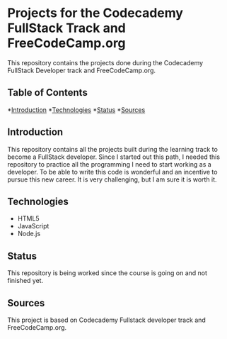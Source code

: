 # Projects for the Codecademy FullStack Track and FreeCodeCamp.org

This repository contains the projects done during the Codecademy FullStack Developer track and FreeCodeCamp.org.

## Table of Contents

*[Introduction](#introduction)
   *[Technologies](#technologies)
   *[Status](#status)
   *[Sources](#sources)

## Introduction

This repository contains all the projects built during the learning track to become a FullStack developer. Since I started out this path, I needed this repository to practice all the programming I need to start working as a developer. To be able to write this code is wonderful and an incentive to pursue this new career. It is very challenging, but I am sure it is worth it.

## Technologies

* HTML5
* JavaScript
* Node.js

## Status

This repository is being worked since the course is going on and not finished yet.

## Sources

This project is based on Codecademy Fullstack developer track and FreeCodeCamp.org.
